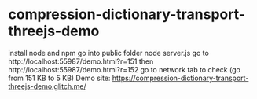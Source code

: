 # compression-dictionary-transport-threejs-demo

install node and npm
go into public folder
node server.js
go to
http://localhost:55987/demo.html?r=151
then
http://localhost:55987/demo.html?r=152
go to network tab to check (go from 151 KB to 5 KB)
Demo site: https://compression-dictionary-transport-threejs-demo.glitch.me/
